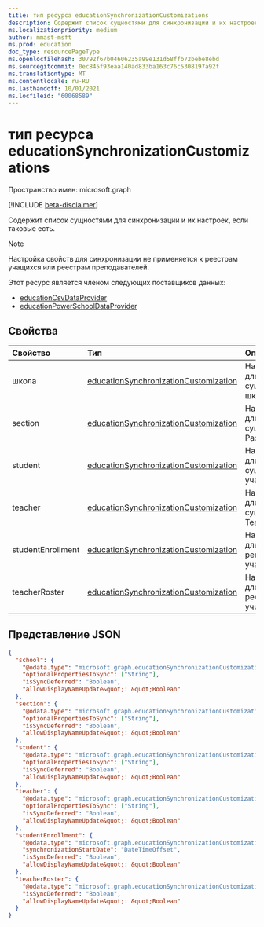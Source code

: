 ```yaml
---
title: тип ресурса educationSynchronizationCustomizations
description: Содержит список сущностями для синхронизации и их настроек, если таковые есть.
ms.localizationpriority: medium
author: mmast-msft
ms.prod: education
doc_type: resourcePageType
ms.openlocfilehash: 30792f67b04606235a99e131d58ffb72bebe8ebd
ms.sourcegitcommit: 0ec845f93eaa140ad833ba163c76c5308197a92f
ms.translationtype: MT
ms.contentlocale: ru-RU
ms.lasthandoff: 10/01/2021
ms.locfileid: "60068589"
---
```

# <a name="educationsynchronizationcustomizations-resource-type"></a>тип ресурса educationSynchronizationCustomizations

Пространство имен: microsoft.graph

[!INCLUDE [beta-disclaimer](../../includes/beta-disclaimer.md)]

Содержит список сущностями для синхронизации и их настроек, если таковые есть.

> [!NOTE]
> Настройка свойств для синхронизации не применяется к реестрам учащихся или реестрам преподавателей.

Этот ресурс является членом следующих поставщиков данных:

- [educationCsvDataProvider](educationcsvdataprovider.md)
- [educationPowerSchoolDataProvider](educationpowerschooldataprovider.md)

## <a name="properties"></a>Свойства

| Свойство          | Тип                                    | Описание                             |
| :---------------- | :-------------------------------------- | :-------------------------------------- |
| школа            | [educationSynchronizationCustomization] | Настройка для сущностями школы.     |
| section           | [educationSynchronizationCustomization] | Настройка для сущностями Раздела.    |
| student           | [educationSynchronizationCustomization] | Настройки для сущностями учащихся.    |
| teacher           | [educationSynchronizationCustomization] | Настройка для сущностями Teacher.    |
| studentEnrollment | [educationSynchronizationCustomization] | Настройки для регистрации учащихся. |
| teacherRoster     | [educationSynchronizationCustomization] | Настройки для реестров учителей.     |

[educationsynchronizationcustomization]: educationsynchronizationcustomization.md

## <a name="json-representation"></a>Представление JSON

<!-- {
  "blockType": "resource",
  "optionalProperties": [

  ],
  "@odata.type&quot;: &quot;microsoft.graph.educationSynchronizationCustomizations"
}-->

```json
{
  "school": {
    "@odata.type": "microsoft.graph.educationSynchronizationCustomization",
    "optionalPropertiesToSync": ["String"],
    "isSyncDeferred": "Boolean",
    "allowDisplayNameUpdate&quot;: &quot;Boolean"
  },
  "section": {
    "@odata.type": "microsoft.graph.educationSynchronizationCustomization",
    "optionalPropertiesToSync": ["String"],
    "isSyncDeferred": "Boolean",
    "allowDisplayNameUpdate&quot;: &quot;Boolean"
  },
  "student": {
    "@odata.type": "microsoft.graph.educationSynchronizationCustomization",
    "optionalPropertiesToSync": ["String"],
    "isSyncDeferred": "Boolean",
    "allowDisplayNameUpdate&quot;: &quot;Boolean"
  },
  "teacher": {
    "@odata.type": "microsoft.graph.educationSynchronizationCustomization",
    "optionalPropertiesToSync": ["String"],
    "isSyncDeferred": "Boolean",
    "allowDisplayNameUpdate&quot;: &quot;Boolean"
  },
  "studentEnrollment": {
    "@odata.type": "microsoft.graph.educationSynchronizationCustomization",
    "synchronizationStartDate": "DateTimeOffset",
    "isSyncDeferred": "Boolean",
    "allowDisplayNameUpdate&quot;: &quot;Boolean"
  },
  "teacherRoster": {
    "@odata.type": "microsoft.graph.educationSynchronizationCustomization",
    "isSyncDeferred": "Boolean",
    "allowDisplayNameUpdate&quot;: &quot;Boolean"
  }
}
```


